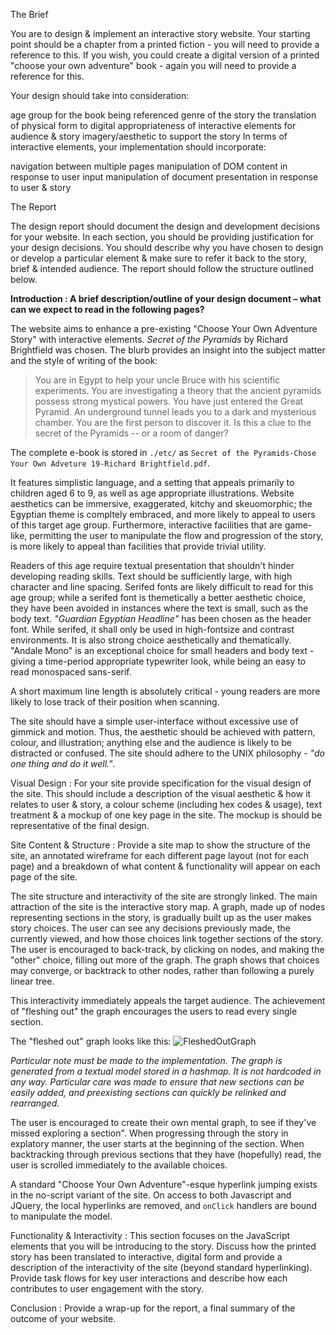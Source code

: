 The Brief

You are to design & implement an interactive story website. Your starting point should be a chapter from a printed fiction - you will need to provide a reference to this. If you wish, you could create a digital version of a printed  "choose your own adventure" book - again you will need to provide a reference for this.

Your design should take into consideration:

age group for the book being referenced
genre of the story
the translation of physical form to digital
appropriateness of interactive elements for audience & story
imagery/aesthetic to support the story
In terms of interactive elements, your implementation should incorporate:

navigation between multiple pages
manipulation of DOM content in response to user input
manipulation of document presentation in response to user & story




The Report

The design report should document the design and development decisions for your website. In each section, you should be providing justification for your design decisions. You should describe why you have chosen to design or develop a particular element & make sure to refer it back to the story, brief & intended audience. The report should follow the structure outlined below.

**Introduction : A brief description/outline of your design document – what can we expect to read in the following pages?**




The website aims to enhance a pre-existing "Choose Your Own Adventure Story" with interactive elements. *Secret of the Pyramids* by Richard Brightfield was chosen. The blurb provides an insight into the subject matter and the style of writing of the book:

> You are in Egypt to help your uncle Bruce with his scientific experiments. You are investigating a theory that the ancient pyramids possess strong mystical powers. You have just entered the Great Pyramid. An underground tunnel leads you to a dark and mysterious chamber. You are the first person to discover it. Is this a clue to the secret of the Pyramids -- or a room of danger?

The complete e-book is stored in `./etc/` as `Secret of the Pyramids-Chose Your Own Adveture 19-Richard Brightfield.pdf`. 

It features simplistic language, and a setting that appeals primarily to children aged 6 to 9, as well as age appropriate illustrations. Website aesthetics can be immersive, exaggerated, kitchy and skeuomorphic; the Egyptian theme is compltely embraced, and more likely to appeal to users of this target age group. Furthermore, interactive facilities that are game-like, permitting the user to manipulate the flow and progression of the story, is more likely to appeal than facilities that provide trivial utility. 

Readers of this age require textual presentation that shouldn't hinder developing reading skills. Text should be sufficiently large, with high character and line spacing. Serifed fonts are likely difficult to read for this age group; while a serifed font is themetically a better aesthetic choice, they have been avoided in instances where the text is small, such as the body text. *"Guardian Egyptian Headline"* has been chosen as the header font. While serifed, it shall only be used in high-fontsize and contrast environments. It is also strong choice aesthetically and thematically. "Andale Mono" is an exceptional choice for small headers and body text - giving a time-period appropriate typewriter look, while being an easy to read monospaced sans-serif.


A short maximum line length is absolutely critical - young readers are more likely to lose track of their position when scanning.

The site should have a simple user-interface without excessive use of gimmick and motion. Thus, the aesthetic should be achieved with pattern, colour, and illustration; anything else and the audience is likely to be distracted or confused. The site should adhere to the UNIX philosophy - *"do one thing and do it well."*. 

Visual Design : For your site provide specification for the visual design of the site. This should include a description of the visual aesthetic & how it relates to user & story, a colour scheme (including hex codes & usage), text treatment & a mockup of one key page in the site. The mockup is should be representative of the final design.








Site Content & Structure : Provide a site map to show the structure of the site, an annotated wireframe for each different page layout (not for each page) and a breakdown of what content & functionality will appear on each page of the site.


The site structure and interactivity of the site are strongly linked. The main attraction of the site is the interactive story map. A graph, made up of nodes representing sections in the story, is gradually built up as the user makes story choices. The user can see any decisions previously made, the currently viewed, and how those choices link together sections of the story. The user is encouraged to back-track, by clicking on nodes, and making the "other" choice, filling out more of the graph. The graph shows that choices may converge, or backtrack to other nodes, rather than following a purely linear tree. 

This interactivity immediately appeals the target audience. The achievement of "fleshing out" the graph encourages the users to read every single section. 

The "fleshed out" graph looks like this: ![FleshedOutGraph](http://i.imgur.com/qlK9hWA.png)

*Particular note must be made to the implementation. The graph is generated from a textual model stored in a hashmap. It is not hardcoded in any way. Particular care was made to ensure that new sections can be easily added, and preexisting sections can quickly be relinked and rearranged.*

The user is encouraged to create their own mental graph, to see if they've missed exploring a section". When progressing through the story in explatory manner, the user starts at the beginning of the section. When backtracking through previous sections that they have (hopefully) read, the user is scrolled immediately to the available choices.

A standard "Choose Your Own Adventure"-esque hyperlink jumping  exists in the no-script variant of the site. On access to both Javascript and JQuery, the local hyperlinks are removed, and `onClick` handlers are bound to manipulate the model.


Functionality & Interactivity : This section focuses on the JavaScript elements that you will be introducing to the story. Discuss how the printed story has been translated to interactive, digital form and provide a description of the interactivity of the site (beyond standard hyperlinking). Provide task flows for key user interactions and describe how each contributes to user engagement with the story.

Conclusion : Provide a wrap-up for the report, a final summary of the outcome of your website.

